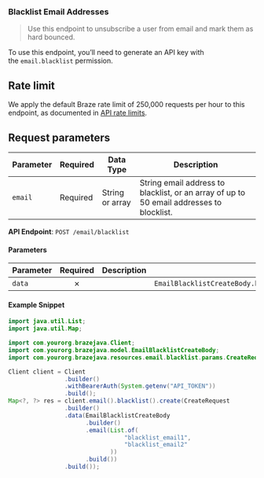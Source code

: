
### Blacklist Email Addresses <a name="create"></a>

> Use this endpoint to unsubscribe a user from email and mark them as hard bounced. 
  

To use this endpoint, you’ll need to generate an API key with the `email.blacklist` permission.

## Rate limit

We apply the default Braze rate limit of 250,000 requests per hour to this endpoint, as documented in [API rate limits](https://www.braze.com/docs/api/api_limits/).

## Request parameters

| Parameter | Required | Data Type | Description |
| --- | --- | --- | --- |
| `email` | Required | String or array | String email address to blacklist, or an array of up to 50 email addresses to blocklist. |

**API Endpoint**: `POST /email/blacklist`

#### Parameters

| Parameter | Required | Description | Example |
|-----------|:--------:|-------------|--------|
| `data` | ✗ |  | `EmailBlacklistCreateBody.builder().email(List.of("blacklist_email1","blacklist_email2")).build()` |

#### Example Snippet

```java
import java.util.List;
import java.util.Map;

import com.yourorg.brazejava.Client;
import com.yourorg.brazejava.model.EmailBlacklistCreateBody;
import com.yourorg.brazejava.resources.email.blacklist.params.CreateRequest;

Client client = Client
                .builder()
                .withBearerAuth(System.getenv("API_TOKEN"))
                .build();
Map<?, ?> res = client.email().blacklist().create(CreateRequest
                .builder()
                .data(EmailBlacklistCreateBody
                      .builder()
                      .email(List.of(
                                 "blacklist_email1",
                                 "blacklist_email2"
                             ))
                      .build())
                .build());
```
